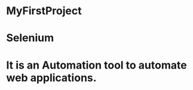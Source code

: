 # MyFirstProject
<h1>Selenium<h1>
   <p1>It is an Automation tool to automate web applications.<p1>
     
